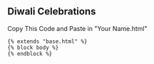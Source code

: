 ## Diwali Celebrations

Copy This Code and Paste in "Your Name.html"
```django
{% extends "base.html" %}
{% block body %}
{% endblock %}
```
